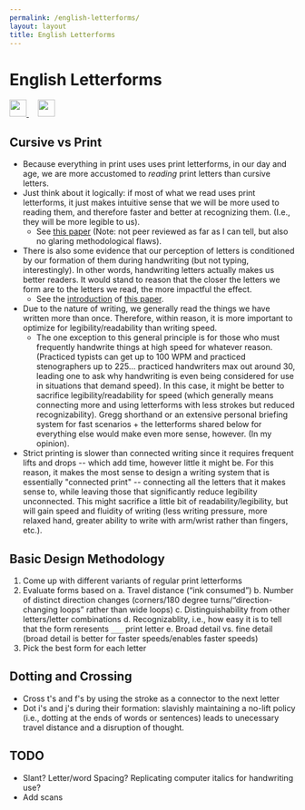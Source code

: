 ```yaml
---
permalink: /english-letterforms/
layout: layout
title: English Letterforms
---
```


<div class="center">

   <h1>English Letterforms</h1>
   
   <a href="https://github.com/StevenTammen/steventammen.github.io/edit/master/pages/english-letterforms.md" target="_blank">
     <img src="https://steventammen.github.io/assets/images/GitHub.png" height="30" width="30">
   </a> &nbsp; &nbsp;
   
   <a href="http://prose.io/#StevenTammen/steventammen.github.io/edit/master/pages/english-letterforms.md" target="_blank">
     <img src="https://steventammen.github.io/assets/images/Prose.png" height="30" width="30">
   </a>
   
</div>

## Cursive vs Print

- Because everything in print uses uses print letterforms, in our day and age, we are more accustomed to *reading* print letters than cursive letters. 
- Just think about it logically: if most of what we read uses print letterforms, it just makes intuitive sense that we will be more used to reading them, and therefore faster and better at recognizing them. (I.e., they will be more legible to us).
   - See [this paper](http://lianza.org/files/cursivevsprint.pdf) (Note: not peer reviewed as far as I can tell, but also no glaring methodological flaws).
- There is also some evidence that our perception of letters is conditioned by our formation of them during handwriting (but not typing, interestingly). In other words, handwriting letters actually makes us better readers. It would stand to reason that the closer the letters we form are to the letters we read, the more impactful the effect.
   - See the [introduction](https://www.ncbi.nlm.nih.gov/pmc/articles/PMC3780305/#s1title) of [this paper](https://www.ncbi.nlm.nih.gov/pmc/articles/PMC3780305/).
- Due to the nature of writing, we generally read the things we have written more than once. Therefore, within reason, it is more important to optimize for legibility/readability than writing speed.
   - The one exception to this general principle is for those who must frequently handwrite things at high speed for whatever reason. (Practiced typists can get up to 100 WPM and practiced stenographers up to 225... practiced handwriters max out around 30, leading one to ask why handwriting is even being considered for use in situations that demand speed). In this case, it might be better to sacrifice legibility/readability for speed (which generally means connecting more and using letterforms with less strokes but reduced recognizability). Gregg shorthand or an extensive personal briefing system for fast scenarios + the letterforms shared below for everything else would make even more sense, however. (In my opinion).
- Strict printing is slower than connected writing since it requires frequent lifts and drops -- which add time, however little it might be. For this reason, it makes the most sense to design a writing system that is essentially "connected print" -- connecting all the letters that it makes sense to, while leaving those that significantly reduce legibility unconnected. This might sacrifice a little bit of readability/legibility, but will gain speed and fluidity of writing (less writing pressure, more relaxed hand, greater ability to write with arm/wrist rather than fingers, etc.).

## Basic Design Methodology

1. Come up with different variants of regular print letterforms
2. Evaluate forms based on
   a. Travel distance (“ink consumed”)
   b. Number of distinct direction changes (corners/180 degree turns/“direction-changing loops” rather than wide loops)
   c. Distinguishability from other letters/letter combinations
   d. Recognizablity, i.e., how easy it is to tell that the form reresents `___` print letter
   e. Broad detail vs. fine detail (broad detail is better for faster speeds/enables faster speeds)
3. Pick the best form for each letter

## Dotting and Crossing

- Cross t's and f's by using the stroke as a connector to the next letter
- Dot i's and j's during their formation: slavishly maintaining a no-lift policy (i.e., dotting at the ends of words or sentences) leads to unecessary travel distance and a disruption of thought.


## TODO

- Slant? Letter/word Spacing? Replicating computer italics for handwriting use?
- Add scans
